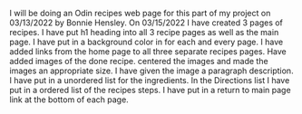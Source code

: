 I will be doing an Odin recipes web page for this part of my project on 03/13/2022 by Bonnie Hensley.
On 03/15/2022 I have created 3 pages of recipes. I have put h1 heading into all 3 recipe pages as well as the main page.
I have put in a background color in for each and every page.
I have added links from the home page to all three separate recipes pages.
Have added images of the done recipe. centered the images and made the images an appropriate size.
I have given the image a paragraph description.
I have put in a unordered list for the ingredients.
In the Directions list I have put in a ordered list of the recipes steps.
I have put in a return to main page link at the bottom of each page.